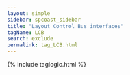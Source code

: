 ```yaml
---
layout: simple
sidebar: spcoast_sidebar
title: "Layout Control Bus interfaces"
tagName: LCB
search: exclude
permalink: tag_LCB.html
---
```

{% include taglogic.html %}
<script>
	$("#mysidebar").navgoco('toggle', true);
</script>

